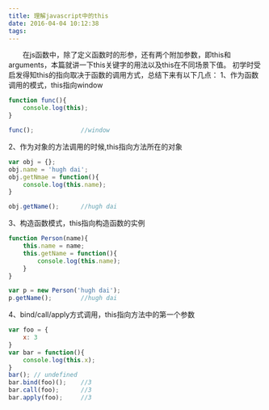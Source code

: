 ```yaml
---
title: 理解javascript中的this
date: 2016-04-04 10:12:38
tags:
---
```

&emsp;&emsp;在js函数中，除了定义函数时的形参，还有两个附加参数，即this和arguments，本篇就讲一下this关键字的用法以及this在不同场景下值。
初学时受启发得知this的指向取决于函数的调用方式，总结下来有以下几点：
1、作为函数调用的模式，this指向window
```javascript
function func(){
    console.log(this);
}

func();             //window
```
2、作为对象的方法调用的时候,this指向方法所在的对象
```javascript
var obj = {};
obj.name = 'hugh dai';
obj.getNmae = function(){
    console.log(this.name);
}

obj.getName();      //hugh dai
```
3、构造函数模式，this指向构造函数的实例
```javascript
function Person(name){
    this.name = name;
    this.getName = function(){
        console.log(this.name);
    }
}

var p = new Person('hugh dai');
p.getName();        //hugh dai
```
4、bind/call/apply方式调用，this指向方法中的第一个参数
```javascript
var foo = {
    x: 3
}
var bar = function(){
    console.log(this.x);
}
bar(); // undefined
bar.bind(foo)();    //3
bar.call(foo);      //3
bar.apply(foo);     //3
```
